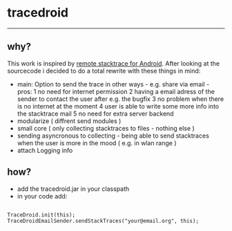 tracedroid
==========
----------

why?
----

This work is inspired by [remote stacktrace for Android][1]. After looking at the sourcecode i decided to do a total
 rewrite with these things in mind:

 - main: Option to send the trace in other ways - e.g. share via email - pros:
  1 no need for internet permission
  2 having a email adress of the sender to contact the user after e.g. the bugfix
  3 no problem when there is no internet at the moment
  4 user is able to write some more info into the stacktrace mail
  5 no need for extra server backend
 - modularize ( diffrent send modules )
 - small core ( only collecting stacktraces to files - nothing else )
 - sending asyncronous to collecting - being able to send stacktraces when the user is more in the mood ( e.g. in wlan range )
 - attach Logging info

how?
----

 - add the tracedroid.jar in your classpath
 - in your code add:

  <pre><code>
TraceDroid.init(this);
TraceDroidEmailSender.sendStackTraces("your@email.org", this);
  </code></pre>

 
  [1]: http://code.google.com/p/android-remote-stacktrace/